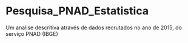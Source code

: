 # Pesquisa_PNAD_Estatistica
Um analise descritiva através de dados recrutados no ano de 2015, do serviço PNAD (IBGE)
